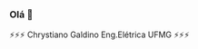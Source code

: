 ### Olá 👋

⚡⚡⚡
Chrystiano Galdino
Eng.Elétrica
UFMG
⚡⚡⚡

<!--
**ChrystianoGaldino/ChrystianoGaldino** is a ✨ _special_ ✨ repository because its `README.md` (this file) appears on your GitHub profile.

Here are some ideas to get you started:

- 🔭 I’m currently working on ...
- 🌱 I’m currently learning ...
- 👯 I’m looking to collaborate on ...
- 🤔 I’m looking for help with ...
- 💬 Ask me about ...
- 📫 How to reach me: ...
- 😄 Pronouns: ...
- ⚡ Fun fact: ...
-->

